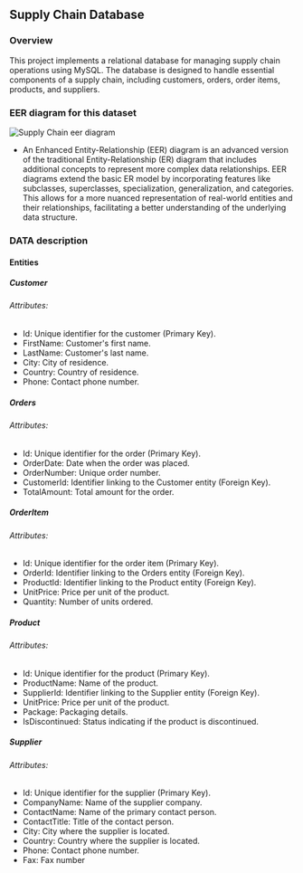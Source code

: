 ## Supply Chain Database
### Overview
This project implements a relational database for managing supply chain operations using MySQL. The database is designed to handle essential components of a supply chain, including customers, orders, order items, products, and suppliers.
### EER diagram for this dataset
![Supply Chain eer diagram](https://github.com/user-attachments/assets/6efa5408-24b1-40b4-938a-a1e31c6c5b96)
- An Enhanced Entity-Relationship (EER) diagram is an advanced version of the traditional Entity-Relationship (ER) diagram that includes additional concepts to represent more complex data relationships. EER diagrams extend the basic ER model by incorporating features like subclasses, superclasses, specialization, generalization, and categories. This allows for a more nuanced representation of real-world entities and their relationships, facilitating a better understanding of the underlying data structure.
### DATA description 
#### Entities
##### Customer

###### Attributes:
  - Id: Unique identifier for the customer (Primary Key).
  - FirstName: Customer's first name.
  - LastName: Customer's last name.
  - City: City of residence.
  - Country: Country of residence.
  - Phone: Contact phone number.
##### Orders

###### Attributes:
  - Id: Unique identifier for the order (Primary Key).
  - OrderDate: Date when the order was placed.
  - OrderNumber: Unique order number.
  - CustomerId: Identifier linking to the Customer entity (Foreign Key).
  - TotalAmount: Total amount for the order.
##### OrderItem

###### Attributes:
  - Id: Unique identifier for the order item (Primary Key).
  - OrderId: Identifier linking to the Orders entity (Foreign Key).
  - ProductId: Identifier linking to the Product entity (Foreign Key).
  - UnitPrice: Price per unit of the product.
  - Quantity: Number of units ordered.
##### Product

###### Attributes:
  - Id: Unique identifier for the product (Primary Key).
  - ProductName: Name of the product.
  - SupplierId: Identifier linking to the Supplier entity (Foreign Key).
  - UnitPrice: Price per unit of the product.
  - Package: Packaging details.
  - IsDiscontinued: Status indicating if the product is discontinued.
##### Supplier

###### Attributes:
  - Id: Unique identifier for the supplier (Primary Key).
  - CompanyName: Name of the supplier company.
  - ContactName: Name of the primary contact person.
  - ContactTitle: Title of the contact person.
  - City: City where the supplier is located.
  - Country: Country where the supplier is located.
  - Phone: Contact phone number.
  - Fax: Fax number
